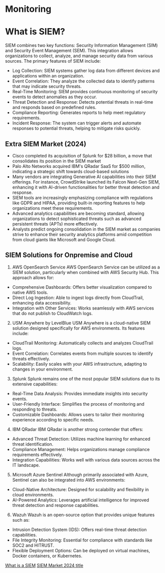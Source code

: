 # Monitoring
# What is SIEM?
SIEM combines two key functions: Security Information Management (SIM) and Security Event Management (SEM). This integration allows organizations to collect, analyze, and manage security data from various sources. The primary features of SIEM include:
*  Log Collection: SIEM systems gather log data from different devices and applications within an organization.
*  Event Correlation: They analyze the collected data to identify patterns that may indicate security threats.
*  Real-Time Monitoring: SIEM provides continuous monitoring of security events to detect anomalies as they occur.
*  Threat Detection and Response: Detects potential threats in real-time and responds based on predefined rules.
*  Compliance Reporting: Generates reports to help meet regulatory requirements.
*  Incident Response: The system can trigger alerts and automate responses to potential threats, helping to mitigate risks quickly.
## Extra SIEM Market (2024)
*  Cisco completed its acquisition of Splunk for $28 billion, a move that consolidates its position in the SIEM market
*  Palo Alto Networks acquired IBM's QRadar SaaS for $500 million, indicating a strategic shift towards cloud-based solutions
*  Many vendors are integrating Generative AI capabilities into their SIEM offerings. For instance, CrowdStrike launched its Falcon Next-Gen SIEM, enhancing it with AI-driven functionalities for better threat detection and response.
*  SIEM tools are increasingly emphasizing compliance with regulations like GDPR and HIPAA, providing built-in reporting features to help organizations meet these requirements.
*  Advanced analytics capabilities are becoming standard, allowing organizations to detect sophisticated threats such as advanced persistent threats (APTs) more effectively.
*  Analysts predict ongoing consolidation in the SIEM market as companies strive to enhance their security analytics platforms amid competition from cloud giants like Microsoft and Google Cloud.
## SIEM Solutions for Onpremise and Cloud
1. AWS OpenSearch Service
AWS OpenSearch Service can be utilized as a SIEM solution, particularly when combined with AWS Security Hub. This approach allows for:
*  Comprehensive Dashboards: Offers better visualization compared to native AWS tools.
*  Direct Log Ingestion: Able to ingest logs directly from CloudTrail, enhancing data accessibility.
*  Integration with Other Services: Works seamlessly with AWS services that do not publish to CloudWatch logs.

2. USM Anywhere by LevelBlue
USM Anywhere is a cloud-native SIEM solution designed specifically for AWS environments. Its features include:
*  CloudTrail Monitoring: Automatically collects and analyzes CloudTrail logs.
*  Event Correlation: Correlates events from multiple sources to identify threats effectively.
*  Scalability: Easily scales with your AWS infrastructure, adapting to changes in your environment.

3. Splunk
Splunk remains one of the most popular SIEM solutions due to its extensive capabilities:
*  Real-Time Data Analysis: Provides immediate insights into security events.
*  User-Friendly Interface: Simplifies the process of monitoring and responding to threats.
*  Customizable Dashboards: Allows users to tailor their monitoring experience according to specific needs.

4. IBM QRadar
IBM QRadar is another strong contender that offers:
* Advanced Threat Detection: Utilizes machine learning for enhanced threat identification.
*  Compliance Management: Helps organizations manage compliance requirements effectively.
*  Integration Capabilities: Works well with various data sources across the IT landscape.

5. Microsoft Azure Sentinel
Although primarily associated with Azure, Sentinel can also be integrated into AWS environments:
*  Cloud-Native Architecture: Designed for scalability and flexibility in cloud environments.
*  AI-Powered Analytics: Leverages artificial intelligence for improved threat detection and response capabilities.

6. Wazuh
Wazuh is an open-source option that provides unique features such as:
*   Intrusion Detection System (IDS): Offers real-time threat detection capabilities.
*  File Integrity Monitoring: Essential for compliance with standards like SOC2 and HITRUST.
*  Flexible Deployment Options: Can be deployed on virtual machines, Docker containers, or Kubernetes.


[What is a SIEM](https://www.softwarereviews.com/categories/security-information-and-event-management)
[SIEM Market 2024 ](https://www.crn.com/news/security/2024/10-big-moves-in-the-siem-market-in-2024)
[title](https://www.sentinelone.com/cybersecurity-101/data-and-ai/siem-evaluation-checklist/)


